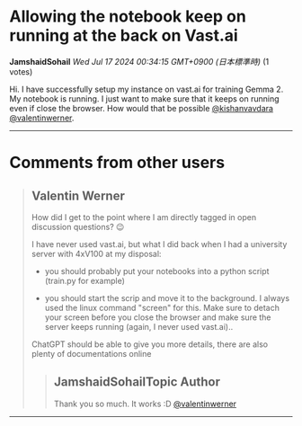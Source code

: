 # Allowing the notebook keep on running at the back on Vast.ai

**JamshaidSohail** *Wed Jul 17 2024 00:34:15 GMT+0900 (日本標準時)* (1 votes)

Hi. I have successfully setup my instance on vast.ai for training Gemma 2. My notebook is running. I just want to make sure that it keeps on running even if close the browser. How would that be possible [@kishanvavdara](https://www.kaggle.com/kishanvavdara) [@valentinwerner](https://www.kaggle.com/valentinwerner).



---

 # Comments from other users

> ## Valentin Werner
> 
> How did I get to the point where I am directly tagged in open discussion questions? 😉
> 
> I have never used vast.ai, but what I did back when I had a university server with 4xV100 at my disposal:
> 
> - you should probably put your notebooks into a python script (train.py for example)
> 
> - you should start the scrip and move it to the background. I always used the linux command "screen" for this. Make sure to detach your screen before you close the browser and make sure the server keeps running (again, I never used vast.ai)..
> 
> ChatGPT should be able to give you more details, there are also plenty of documentations online
> 
> 
> 
> > ## JamshaidSohailTopic Author
> > 
> > Thank you so much. It works :D [@valentinwerner](https://www.kaggle.com/valentinwerner) 
> > 
> > 
> > 


---

